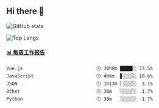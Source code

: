 ## Hi there 👋

![GitHub stats](https://github-readme-stats.orilight.top/api?username=orilights)

![Top Langs](https://github-readme-stats.orilight.top/api/top-langs/?username=orilights&layout=compact)

<!-- waka-box start -->
#### <a href="https://gist.github.com/92c8d5b388768c10efcba86e82b7c4fb" target="_blank">📊 每周工作报告</a>
```text
Vue.js                           🕓 30h8m ████▋░ 77.5%
JavaScript                       🕓 4h6m  ▋░░░░░ 10.6%
JSON                             🕓 1h13m ▏░░░░░  3.1%
Other                            🕓 38m   ░░░░░░  1.7%
Python                           🕓 38m   ░░░░░░  1.7%
```
<!-- Powered by https://github.com/journey-ad/waka-box-go . -->
<!-- waka-box end -->
